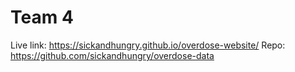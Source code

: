# Team 4
Live link: https://sickandhungry.github.io/overdose-website/
Repo: https://github.com/sickandhungry/overdose-data
